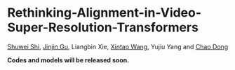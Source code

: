 # Rethinking-Alignment-in-Video-Super-Resolution-Transformers
[Shuwei Shi](https://scholar.google.com/citations?hl=en&user=2ZAstoQAAAAJ), [Jinjin Gu](https://scholar.google.com/citations?hl=en&user=uMQ-G-QAAAAJ), Liangbin Xie, [Xintao Wang](https://scholar.google.com/citations?hl=en&user=FQgZpQoAAAAJ), Yujiu Yang and [Chao Dong](https://scholar.google.com.hk/citations?user=OSDCB0UAAAAJ&hl=zh-CN)

**Codes and models will be released soon.**
